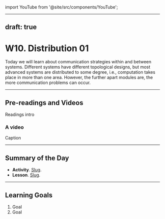 import YouTube from '@site/src/components/YouTube';

---
draft: true
---


# W10. Distribution 01
Today we will learn about communication strategies within and between systems. Different systems have different topological designs, but most advanced systems are distributed to some degree, i.e., computation takes place in more than one area. However, the further apart modules are, the more communication problems can occur. 

---
## Pre-readings and Videos
Readings intro

### A video
<YouTube id="id" />
Caption


---
## Summary of the Day

- **Activity**. [Slug](/docs/teaching/activities/LINK.md).
- **Lesson**. [Slug](/docs/teaching/lessons/LINK.md).

---
## Learning Goals
1. Goal
2. Goal
